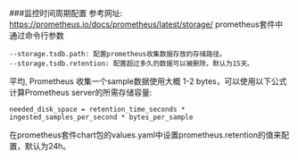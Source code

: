 ###监控时间周期配置
参考网址: https://prometheus.io/docs/prometheus/latest/storage/
prometheus套件中通过命令行参数
```
--storage.tsdb.path: 配置prometheus收集数据存放的存储路径。
--storage.tsdb.retention: 配置超过多久的数据可以被删除，默认为15天。
```
平均, Prometheus 收集一个sample数据使用大概 1-2 bytes，可以使用以下公式计算Prometheus server的所需存储容量:
```
needed_disk_space = retention_time_seconds * ingested_samples_per_second * bytes_per_sample
```
在prometheus套件chart包的values.yaml中设置prometheus.retention的值来配置，默认为24h。